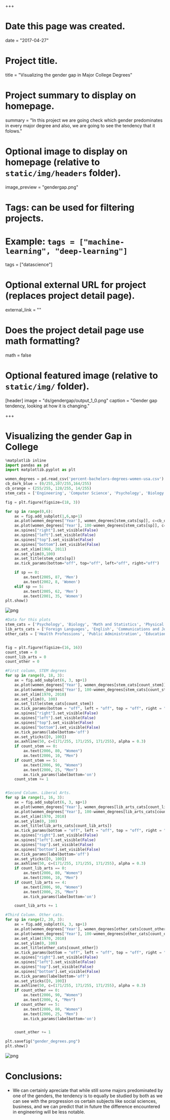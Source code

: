 +++
# Date this page was created.
date = "2017-04-27"

# Project title.
title = "Visualizing the gender gap in Major College Degrees"

# Project summary to display on homepage.
summary = "In this project we are going check which gender predominates in every major degree and also, we are going to see the tendency that it folows."

# Optional image to display on homepage (relative to `static/img/headers` folder).
image_preview = "gendergap.png"

# Tags: can be used for filtering projects.
# Example: `tags = ["machine-learning", "deep-learning"]`
tags = ["datascience"]

# Optional external URL for project (replaces project detail page).
external_link = ""

# Does the project detail page use math formatting?
math = false

# Optional featured image (relative to `static/img/` folder).
[header]
image = "ds/gendergap/output_1_0.png"
caption = "Gender gap tendency, looking at how it is changing."

+++


# Visualizing the gender Gap in College



```python
%matplotlib inline
import pandas as pd
import matplotlib.pyplot as plt

women_degrees = pd.read_csv('percent-bachelors-degrees-women-usa.csv')
cb_dark_blue = (0/255,107/255,164/255)
cb_orange = (255/255, 128/255, 14/255)
stem_cats = ['Engineering', 'Computer Science', 'Psychology', 'Biology', 'Physical Sciences', 'Math and Statistics']

fig = plt.figure(figsize=(18, 3))

for sp in range(0,6):
    ax = fig.add_subplot(1,6,sp+1)
    ax.plot(women_degrees['Year'], women_degrees[stem_cats[sp]], c=cb_dark_blue, label='Women', linewidth=3)
    ax.plot(women_degrees['Year'], 100-women_degrees[stem_cats[sp]], c=cb_orange, label='Men', linewidth=3)
    ax.spines["right"].set_visible(False)    
    ax.spines["left"].set_visible(False)
    ax.spines["top"].set_visible(False)    
    ax.spines["bottom"].set_visible(False)
    ax.set_xlim(1968, 2011)
    ax.set_ylim(0,100)
    ax.set_title(stem_cats[sp])
    ax.tick_params(bottom="off", top="off", left="off", right="off")

    if sp == 0:
        ax.text(2005, 87, 'Men')
        ax.text(2002, 8, 'Women')
    elif sp == 5:
        ax.text(2005, 62, 'Men')
        ax.text(2001, 35, 'Women')
plt.show()
```


![png](/img/ds/gendergap/output_1_0.png)



```python
#Data for this plots
stem_cats = ['Psychology', 'Biology', 'Math and Statistics', 'Physical Sciences', 'Computer Science', 'Engineering', 'Computer Science']
lib_arts_cats = ['Foreign Languages', 'English', 'Communications and Journalism', 'Art and Performance', 'Social Sciences and History']
other_cats = ['Health Professions', 'Public Administration', 'Education', 'Agriculture','Business', 'Architecture']


fig = plt.figure(figsize=(16, 16))
count_stem = 0
count_lib_arts = 0
count_other = 0

#First column, STEM degrees
for sp in range(0, 18, 3):
    ax = fig.add_subplot(6, 3, sp+1)
    ax.plot(women_degrees['Year'], women_degrees[stem_cats[count_stem]], c=cb_dark_blue, label="Women", linewidth=3)
    ax.plot(women_degrees['Year'], 100-women_degrees[stem_cats[count_stem]], c= cb_orange, label="Men", linewidth=3)
    ax.set_xlim(1970, 2010)
    ax.set_ylim(0, 100)
    ax.set_title(stem_cats[count_stem])
    ax.tick_params(bottom = "off", left = "off", top = "off", right = "off")
    ax.spines["right"].set_visible(False)    
    ax.spines["left"].set_visible(False)
    ax.spines["top"].set_visible(False)    
    ax.spines["bottom"].set_visible(False)
    ax.tick_params(labelbottom='off')
    ax.set_yticks([0, 100])
    ax.axhline(50, c=(171/255, 171/255, 171/255), alpha = 0.3)
    if count_stem == 0:
        ax.text(2006, 80, "Women")
        ax.text(2006, 10, "Men")
    if count_stem == 5:
        ax.text(2006, 90, "Women")
        ax.text(2006, 25, "Men")
        ax.tick_params(labelbottom='on')
    count_stem += 1


#Second Column. Liberal Arts.
for sp in range(1, 16, 3):
    ax = fig.add_subplot(6, 3, sp+1)
    ax.plot(women_degrees['Year'], women_degrees[lib_arts_cats[count_lib_arts]], c=cb_dark_blue, label="Women", linewidth=3)
    ax.plot(women_degrees['Year'], 100-women_degrees[lib_arts_cats[count_lib_arts]], c=cb_orange, label="Men", linewidth=3)
    ax.set_xlim(1970, 2010)
    ax.set_ylim(0, 100)
    ax.set_title(lib_arts_cats[count_lib_arts])
    ax.tick_params(bottom = "off", left = "off", top = "off", right = "off")
    ax.spines["right"].set_visible(False)    
    ax.spines["left"].set_visible(False)
    ax.spines["top"].set_visible(False)    
    ax.spines["bottom"].set_visible(False)
    ax.tick_params(labelbottom='off')
    ax.set_yticks([0, 100])
    ax.axhline(50, c=(171/255, 171/255, 171/255), alpha = 0.3)
    if count_lib_arts == 0:
        ax.text(2006, 80, "Women")
        ax.text(2006, 10, "Men")
    if count_lib_arts == 4:
        ax.text(2006, 90, "Women")
        ax.text(2006, 25, "Men")
        ax.tick_params(labelbottom='on')

    count_lib_arts += 1

#Third Column. Other cats.
for sp in range(2, 20, 3):
    ax = fig.add_subplot(6, 3, sp+1)
    ax.plot(women_degrees['Year'], women_degrees[other_cats[count_other]], c=cb_dark_blue, label = "Women", linewidth = 3)
    ax.plot(women_degrees['Year'], 100-women_degrees[other_cats[count_other]], c=cb_orange, label = "Men", linewidth = 3)    
    ax.set_xlim(1970, 2010)
    ax.set_ylim(0, 100)
    ax.set_title(other_cats[count_other])
    ax.tick_params(bottom = "off", left = "off", top = "off", right = "off")
    ax.spines["right"].set_visible(False)    
    ax.spines["left"].set_visible(False)
    ax.spines["top"].set_visible(False)    
    ax.spines["bottom"].set_visible(False)
    ax.tick_params(labelbottom='off')
    ax.set_yticks([0, 100])
    ax.axhline(50, c=(171/255, 171/255, 171/255), alpha = 0.3)
    if count_other == 0:
        ax.text(2006, 90, "Women")
        ax.text(2006, 4, "Men")
    if count_other == 5:
        ax.text(2006, 80, "Women")
        ax.text(2006, 25, "Men")
        ax.tick_params(labelbottom='on')


    count_other += 1

plt.savefig("gender_degrees.png")
plt.show()
```


![png](/img/ds/gendergap/output_2_0.png)


# Conclusions:

- We can certainly apreciate that while still some majors predominated by one of the genders, the tendency is to equally be studied by both as we can see with the progression os certain subjects like social sciences, business, and we can predict that in future the difference encountered in engineering will be less notable.


```python

```
